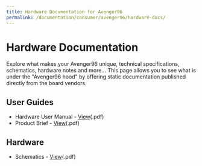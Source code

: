 ```yaml
---
title: Hardware Documentation for Avenger96
permalink: /documentation/consumer/avenger96/hardware-docs/
---
```

# Hardware Documentation

Explore what makes your Avenger96 unique, technical specifications, schematics, hardware notes and more... This page allows you to see what is under the "Avenger96 hood" by offering static documentation published directly from the board vendors.

## User Guides

- Hardware User Manual - [View](/documentation/consumer/avenger96/hardware-docs/files/avenger96-hardware-user-manual.pdf)(.pdf)
- Product Brief - [View](/documentation/consumer/avenger96/hardware-docs/files/avenger96-product-brief.pdf)(.pdf)


## Hardware

- Schematics - [View](/documentation/consumer/avenger96/hardware-docs/files/avenger96-schematics.pdf)(.pdf)

